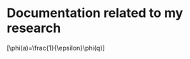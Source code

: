<!-- TITLE: Home -->
<!-- SUBTITLE: A quick summary of Home -->

# Documentation related to my research

\[\phi(a)=\frac{1}{\epsilon}\phi(q)\]

